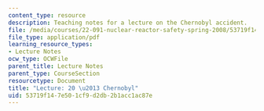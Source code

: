 ```yaml
---
content_type: resource
description: Teaching notes for a lecture on the Chernobyl accident.
file: /media/courses/22-091-nuclear-reactor-safety-spring-2008/53719f147e501cf9d2db2b1acc1ac87e_MIT22_091S08_lec20note.pdf
file_type: application/pdf
learning_resource_types:
- Lecture Notes
ocw_type: OCWFile
parent_title: Lecture Notes
parent_type: CourseSection
resourcetype: Document
title: "Lecture: 20 \u2013 Chernobyl"
uid: 53719f14-7e50-1cf9-d2db-2b1acc1ac87e
---
```

